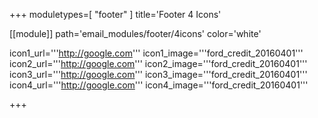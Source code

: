 +++
moduletypes=[ "footer" ]
title='Footer 4 Icons'

[[module]]
path='email_modules/footer/4icons'
color='white'

icon1_url='''http://google.com'''
icon1_image='''ford_credit_20160401'''
icon2_url='''http://google.com'''
icon2_image='''ford_credit_20160401'''
icon3_url='''http://google.com'''
icon3_image='''ford_credit_20160401'''
icon4_url='''http://google.com'''
icon4_image='''ford_credit_20160401'''

+++
